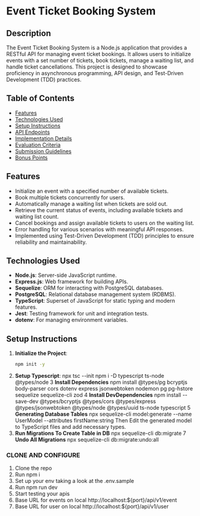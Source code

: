 # Event Ticket Booking System

## Description
The Event Ticket Booking System is a Node.js application that provides a RESTful API for managing event ticket bookings. It allows users to initialize events with a set number of tickets, book tickets, manage a waiting list, and handle ticket cancellations. This project is designed to showcase proficiency in asynchronous programming, API design, and Test-Driven Development (TDD) practices.

## Table of Contents
- [Features](#features)
- [Technologies Used](#technologies-used)
- [Setup Instructions](#setup-instructions)
- [API Endpoints](#api-endpoints)
- [Implementation Details](#implementation-details)
- [Evaluation Criteria](#evaluation-criteria)
- [Submission Guidelines](#submission-guidelines)
- [Bonus Points](#bonus-points)

## Features
- Initialize an event with a specified number of available tickets.
- Book multiple tickets concurrently for users.
- Automatically manage a waiting list when tickets are sold out.
- Retrieve the current status of events, including available tickets and waiting list count.
- Cancel bookings and assign available tickets to users on the waiting list.
- Error handling for various scenarios with meaningful API responses.
- Implemented using Test-Driven Development (TDD) principles to ensure reliability and maintainability.

## Technologies Used
- **Node.js**: Server-side JavaScript runtime.
- **Express.js**: Web framework for building APIs.
- **Sequelize**: ORM for interacting with PostgreSQL databases.
- **PostgreSQL**: Relational database management system (RDBMS).
- **TypeScript**: Superset of JavaScript for static typing and modern features.
- **Jest**: Testing framework for unit and integration tests.
- **dotenv**: For managing environment variables.

## Setup Instructions
1. **Initialize the Project**:
   ```bash
   npm init -y
2. **Setup Typescript**:
    npx tsc --init
    npm i -D typescript ts-node @types/node
3  **Install Dependencies**
    npm install @types/pg bcryptjs body-parser cors dotenv express jsonwebtoken nodemon pg pg-hstore sequelize sequelize-cli zod
4 **Install DevDependencies** 
    npm install --save-dev @types/bcryptjs @types/cors @types/express @types/jsonwebtoken @types/node @types/uuid ts-node typescript
5  **Generating Database Tables**
    npx sequelize-cli model:generate --name UserModel --attributes firstName:string
    Then Edit the generated model to TypeScript files and add necessary types.
6. **Run Migrations To Create Table in DB**
    npx sequelize-cli db:migrate
7  **Undo All Migrations**
    npx sequelize-cli db:migrate:undo:all


### CLONE AND CONFIGURE
1. Clone the repo
2. Run npm i 
3. Set up your env taking a look at the .env.sample
4. Run npm run dev
5. Start testing your apis 
6. Base URL for events on local http://localhost:${port}/api/v1/event
6. Base URL for user on local http://localhost:${port}/api/v1/user
